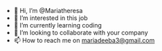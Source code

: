 - 👋 Hi, I’m @Mariatheresa
- 👀 I’m interested in this job
- 🌱 I’m currently learning coding
- 💞️ I’m looking to collaborate with your company
- 📫 How to reach me on mariadeeba3@gmail.com

<!---
Mariatheresa18/Mariatheresa18 is a ✨ special ✨ repository because its `README.md` (this file) appears on your GitHub profile.
You can click the Preview link to take a look at your changes.
--->
